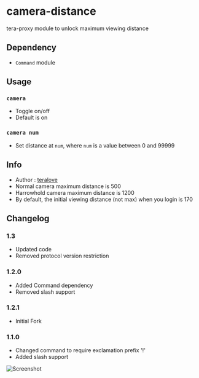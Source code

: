 # camera-distance
tera-proxy module to unlock maximum viewing distance

## Dependency
- `Command` module

## Usage
### `camera`
- Toggle on/off
- Default is on
### `camera num`
- Set distance at `num`, where `num` is a value between 0 and 99999

## Info
- Author : [teralove](https://github.com/teralove)
- Normal camera maximum distance is 500
- Harrowhold camera maximum distance is 1200
- By default, the initial viewing distance (not max) when you login is 170

## Changelog 
### 1.3
- Updated code
- Removed protocol version restriction
### 1.2.0
- Added Command dependency
- Removed slash support
### 1.2.1
- Initial Fork
### 1.1.0
- Changed command to require exclamation prefix '!'
- Added slash support

![Screenshot](http://i.imgur.com/LzxGSgm.jpg)
